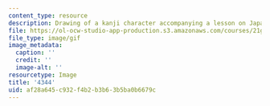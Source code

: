 ```yaml
---
content_type: resource
description: Drawing of a kanji character accompanying a lesson on Japanese.
file: https://ol-ocw-studio-app-production.s3.amazonaws.com/courses/21g-504-japanese-iv-spring-2009/af28a645c932f4b2b3b63b5ba0b6679c_4344.gif
file_type: image/gif
image_metadata:
  caption: ''
  credit: ''
  image-alt: ''
resourcetype: Image
title: '4344'
uid: af28a645-c932-f4b2-b3b6-3b5ba0b6679c
---
```

